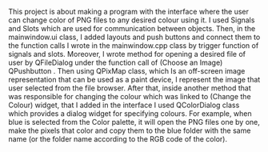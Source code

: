 This project is about making a program with the interface where the user can change color of PNG files to any desired colour using it. 
 I used Signals and Slots which are used for communication between objects. Then, in the mainwindow.ui class, I added layouts and push buttons and connect them to 
 the function calls I wrote in the mainwindow.cpp class by trigger function of signals and slots. Moreover, I wrote method for
 opening a desired file of user by QFileDialog under the function call of (Choose an Image) QPushbutton . Then using QPixMap class, which Is an off-screen image 
 representation that can be used as a paint device, I represent the image that user selected from the file browser. After  that, inside another method that was 
 responsible for changing the colour which was linked to (Change the Colour) widget, that I added in the interface I used QColorDialog class which provides a 
 dialog widget for specifying colours. For example, when blue is selected from the Color palette, it will open the PNG files one by one, make the pixels that color 
 and copy them to the blue folder with the same name (or the folder name according to the RGB code of the color).
